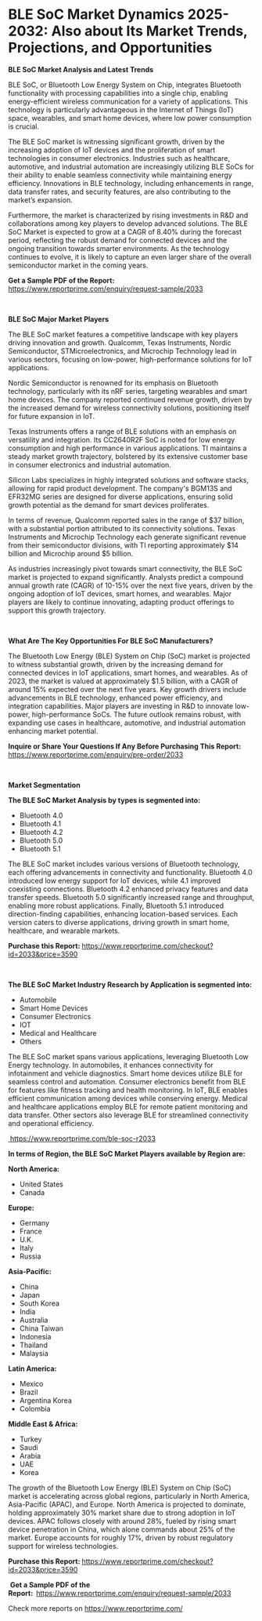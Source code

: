 <p><h1>BLE SoC Market Dynamics 2025-2032: Also about Its Market Trends, Projections, and Opportunities</h1></p><p><strong>BLE SoC Market Analysis and Latest Trends</strong></p>
<p><p>BLE SoC, or Bluetooth Low Energy System on Chip, integrates Bluetooth functionality with processing capabilities into a single chip, enabling energy-efficient wireless communication for a variety of applications. This technology is particularly advantageous in the Internet of Things (IoT) space, wearables, and smart home devices, where low power consumption is crucial.</p><p>The BLE SoC market is witnessing significant growth, driven by the increasing adoption of IoT devices and the proliferation of smart technologies in consumer electronics. Industries such as healthcare, automotive, and industrial automation are increasingly utilizing BLE SoCs for their ability to enable seamless connectivity while maintaining energy efficiency. Innovations in BLE technology, including enhancements in range, data transfer rates, and security features, are also contributing to the market’s expansion.</p><p>Furthermore, the market is characterized by rising investments in R&D and collaborations among key players to develop advanced solutions. The BLE SoC Market is expected to grow at a CAGR of 8.40% during the forecast period, reflecting the robust demand for connected devices and the ongoing transition towards smarter environments. As the technology continues to evolve, it is likely to capture an even larger share of the overall semiconductor market in the coming years.</p></p>
<p><strong>Get a Sample PDF of the Report:&nbsp;</strong> <a href="https://www.reportprime.com/enquiry/request-sample/2033?utm_campaign=2937&utm_medium=2&utm_source=Github&utm_content=ia&utm_term=18032025&utm_id=ble-soc">https://www.reportprime.com/enquiry/request-sample/2033</a></p>
<p>&nbsp;</p>
<p><strong>BLE SoC Major Market Players</strong></p>
<p><p>The BLE SoC market features a competitive landscape with key players driving innovation and growth. Qualcomm, Texas Instruments, Nordic Semiconductor, STMicroelectronics, and Microchip Technology lead in various sectors, focusing on low-power, high-performance solutions for IoT applications.</p><p>Nordic Semiconductor is renowned for its emphasis on Bluetooth technology, particularly with its nRF series, targeting wearables and smart home devices. The company reported continued revenue growth, driven by the increased demand for wireless connectivity solutions, positioning itself for future expansion in IoT.</p><p>Texas Instruments offers a range of BLE solutions with an emphasis on versatility and integration. Its CC2640R2F SoC is noted for low energy consumption and high performance in various applications. TI maintains a steady market growth trajectory, bolstered by its extensive customer base in consumer electronics and industrial automation.</p><p>Silicon Labs specializes in highly integrated solutions and software stacks, allowing for rapid product development. The company's BGM13S and EFR32MG series are designed for diverse applications, ensuring solid growth potential as the demand for smart devices proliferates.</p><p>In terms of revenue, Qualcomm reported sales in the range of $37 billion, with a substantial portion attributed to its connectivity solutions. Texas Instruments and Microchip Technology each generate significant revenue from their semiconductor divisions, with TI reporting approximately $14 billion and Microchip around $5 billion.</p><p>As industries increasingly pivot towards smart connectivity, the BLE SoC market is projected to expand significantly. Analysts predict a compound annual growth rate (CAGR) of 10-15% over the next five years, driven by the ongoing adoption of IoT devices, smart homes, and wearables. Major players are likely to continue innovating, adapting product offerings to support this growth trajectory.</p></p>
<p>&nbsp;</p>
<p><strong>What Are The Key Opportunities For BLE SoC Manufacturers?</strong></p>
<p><p>The Bluetooth Low Energy (BLE) System on Chip (SoC) market is projected to witness substantial growth, driven by the increasing demand for connected devices in IoT applications, smart homes, and wearables. As of 2023, the market is valued at approximately $1.5 billion, with a CAGR of around 15% expected over the next five years. Key growth drivers include advancements in BLE technology, enhanced power efficiency, and integration capabilities. Major players are investing in R&D to innovate low-power, high-performance SoCs. The future outlook remains robust, with expanding use cases in healthcare, automotive, and industrial automation enhancing market potential.</p></p>
<p><strong>Inquire or Share Your Questions If Any Before Purchasing This Report:</strong> <a href="https://www.reportprime.com/enquiry/pre-order/2033?utm_campaign=2937&utm_medium=2&utm_source=Github&utm_content=ia&utm_term=18032025&utm_id=ble-soc">https://www.reportprime.com/enquiry/pre-order/2033</a></p>
<p>&nbsp;</p>
<p><strong>Market Segmentation</strong></p>
<p><strong>The BLE SoC Market Analysis by types is segmented into:</strong></p>
<p><ul><li>Bluetooth 4.0</li><li>Bluetooth 4.1</li><li>Bluetooth 4.2</li><li>Bluetooth 5.0</li><li>Bluetooth 5.1</li></ul></p>
<p><p>The BLE SoC market includes various versions of Bluetooth technology, each offering advancements in connectivity and functionality. Bluetooth 4.0 introduced low energy support for IoT devices, while 4.1 improved coexisting connections. Bluetooth 4.2 enhanced privacy features and data transfer speeds. Bluetooth 5.0 significantly increased range and throughput, enabling more robust applications. Finally, Bluetooth 5.1 introduced direction-finding capabilities, enhancing location-based services. Each version caters to diverse applications, driving growth in smart home, healthcare, and wearable markets.</p></p>
<p><strong>Purchase this Report:&nbsp;</strong><a href="https://www.reportprime.com/checkout?id=2033&price=3590&utm_campaign=2937&utm_medium=2&utm_source=Github&utm_content=ia&utm_term=18032025&utm_id=ble-soc">https://www.reportprime.com/checkout?id=2033&price=3590</a></p>
<p>&nbsp;</p>
<p><strong>The BLE SoC Market Industry Research by Application is segmented into:</strong></p>
<p><ul><li>Automobile</li><li>Smart Home Devices</li><li>Consumer Electronics</li><li>IOT</li><li>Medical and Healthcare</li><li>Others</li></ul></p>
<p><p>The BLE SoC market spans various applications, leveraging Bluetooth Low Energy technology. In automobiles, it enhances connectivity for infotainment and vehicle diagnostics. Smart home devices utilize BLE for seamless control and automation. Consumer electronics benefit from BLE for features like fitness tracking and health monitoring. In IoT, BLE enables efficient communication among devices while conserving energy. Medical and healthcare applications employ BLE for remote patient monitoring and data transfer. Other sectors also leverage BLE for streamlined connectivity and operational efficiency.</p></p>
<p><a href="https://www.reportprime.com/ble-soc-r2033?utm_campaign=2937&utm_medium=2&utm_source=Github&utm_content=ia&utm_term=18032025&utm_id=ble-soc">&nbsp;https://www.reportprime.com/ble-soc-r2033</a></p>
<p><strong>In terms of Region, the BLE SoC Market Players available by Region are:</strong></p>
<p>
    <p> <strong> North America: </strong>
        <ul>
            <li>United States</li>
            <li>Canada</li>
        </ul>
        </p> 
    <p> <strong> Europe: </strong>
        <ul>
            <li>Germany</li>
            <li>France</li>
            <li>U.K.</li>
            <li>Italy</li>
            <li>Russia</li>
        </ul>
        </p> 
    <p> <strong> Asia-Pacific: </strong>
        <ul>
            <li>China</li>
            <li>Japan</li>
            <li>South Korea</li>
            <li>India</li>
            <li>Australia</li>
            <li>China Taiwan</li>
            <li>Indonesia</li>
            <li>Thailand</li>
            <li>Malaysia</li>
        </ul>
        </p> 
    <p> <strong> Latin America: </strong>
        <ul>
            <li>Mexico</li>
            <li>Brazil</li>
            <li>Argentina Korea</li>
            <li>Colombia</li>
        </ul>
        </p> 
    <p> <strong> Middle East & Africa: </strong>
        <ul>
            <li>Turkey</li>
            <li>Saudi</li>
            <li>Arabia</li>
            <li>UAE</li>
            <li>Korea</li>
        </ul>
    </p>
    </p>
<p><p>The growth of the Bluetooth Low Energy (BLE) System on Chip (SoC) market is accelerating across global regions, particularly in North America, Asia-Pacific (APAC), and Europe. North America is projected to dominate, holding approximately 30% market share due to strong adoption in IoT devices. APAC follows closely with around 28%, fueled by rising smart device penetration in China, which alone commands about 25% of the market. Europe accounts for roughly 17%, driven by robust regulatory support for wireless technologies.</p></p>
<p><strong>Purchase this Report: </strong><a href="https://www.reportprime.com/checkout?id=2033&price=3590&utm_campaign=2937&utm_medium=2&utm_source=Github&utm_content=ia&utm_term=18032025&utm_id=ble-soc">https://www.reportprime.com/checkout?id=2033&price=3590</a></p>
<p>&nbsp;<strong>Get a Sample PDF of the Report:&nbsp;&nbsp;</strong><a href="https://www.reportprime.com/enquiry/request-sample/2033?utm_campaign=2937&utm_medium=2&utm_source=Github&utm_content=ia&utm_term=18032025&utm_id=ble-soc">https://www.reportprime.com/enquiry/request-sample/2033</a></p>
<p><strong></strong></p>
<p>Check more reports on <a href="https://www.reportprime.com/?utm_campaign=2937&utm_medium=2&utm_source=Github&utm_content=ia&utm_term=18032025&utm_id=ble-soc">https://www.reportprime.com/</a></p>